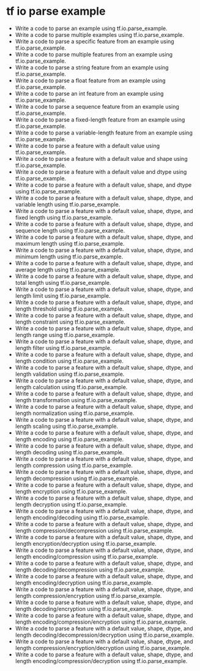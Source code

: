 # tf io parse example

- Write a code to parse an example using tf.io.parse_example.
- Write a code to parse multiple examples using tf.io.parse_example.
- Write a code to parse a specific feature from an example using tf.io.parse_example.
- Write a code to parse multiple features from an example using tf.io.parse_example.
- Write a code to parse a string feature from an example using tf.io.parse_example.
- Write a code to parse a float feature from an example using tf.io.parse_example.
- Write a code to parse an int feature from an example using tf.io.parse_example.
- Write a code to parse a sequence feature from an example using tf.io.parse_example.
- Write a code to parse a fixed-length feature from an example using tf.io.parse_example.
- Write a code to parse a variable-length feature from an example using tf.io.parse_example.
- Write a code to parse a feature with a default value using tf.io.parse_example.
- Write a code to parse a feature with a default value and shape using tf.io.parse_example.
- Write a code to parse a feature with a default value and dtype using tf.io.parse_example.
- Write a code to parse a feature with a default value, shape, and dtype using tf.io.parse_example.
- Write a code to parse a feature with a default value, shape, dtype, and variable length using tf.io.parse_example.
- Write a code to parse a feature with a default value, shape, dtype, and fixed length using tf.io.parse_example.
- Write a code to parse a feature with a default value, shape, dtype, and sequence length using tf.io.parse_example.
- Write a code to parse a feature with a default value, shape, dtype, and maximum length using tf.io.parse_example.
- Write a code to parse a feature with a default value, shape, dtype, and minimum length using tf.io.parse_example.
- Write a code to parse a feature with a default value, shape, dtype, and average length using tf.io.parse_example.
- Write a code to parse a feature with a default value, shape, dtype, and total length using tf.io.parse_example.
- Write a code to parse a feature with a default value, shape, dtype, and length limit using tf.io.parse_example.
- Write a code to parse a feature with a default value, shape, dtype, and length threshold using tf.io.parse_example.
- Write a code to parse a feature with a default value, shape, dtype, and length constraint using tf.io.parse_example.
- Write a code to parse a feature with a default value, shape, dtype, and length range using tf.io.parse_example.
- Write a code to parse a feature with a default value, shape, dtype, and length filter using tf.io.parse_example.
- Write a code to parse a feature with a default value, shape, dtype, and length condition using tf.io.parse_example.
- Write a code to parse a feature with a default value, shape, dtype, and length validation using tf.io.parse_example.
- Write a code to parse a feature with a default value, shape, dtype, and length calculation using tf.io.parse_example.
- Write a code to parse a feature with a default value, shape, dtype, and length transformation using tf.io.parse_example.
- Write a code to parse a feature with a default value, shape, dtype, and length normalization using tf.io.parse_example.
- Write a code to parse a feature with a default value, shape, dtype, and length scaling using tf.io.parse_example.
- Write a code to parse a feature with a default value, shape, dtype, and length encoding using tf.io.parse_example.
- Write a code to parse a feature with a default value, shape, dtype, and length decoding using tf.io.parse_example.
- Write a code to parse a feature with a default value, shape, dtype, and length compression using tf.io.parse_example.
- Write a code to parse a feature with a default value, shape, dtype, and length decompression using tf.io.parse_example.
- Write a code to parse a feature with a default value, shape, dtype, and length encryption using tf.io.parse_example.
- Write a code to parse a feature with a default value, shape, dtype, and length decryption using tf.io.parse_example.
- Write a code to parse a feature with a default value, shape, dtype, and length encoding/decoding using tf.io.parse_example.
- Write a code to parse a feature with a default value, shape, dtype, and length compression/decompression using tf.io.parse_example.
- Write a code to parse a feature with a default value, shape, dtype, and length encryption/decryption using tf.io.parse_example.
- Write a code to parse a feature with a default value, shape, dtype, and length encoding/compression using tf.io.parse_example.
- Write a code to parse a feature with a default value, shape, dtype, and length decoding/decompression using tf.io.parse_example.
- Write a code to parse a feature with a default value, shape, dtype, and length encoding/decryption using tf.io.parse_example.
- Write a code to parse a feature with a default value, shape, dtype, and length compression/encryption using tf.io.parse_example.
- Write a code to parse a feature with a default value, shape, dtype, and length decoding/encryption using tf.io.parse_example.
- Write a code to parse a feature with a default value, shape, dtype, and length encoding/compression/encryption using tf.io.parse_example.
- Write a code to parse a feature with a default value, shape, dtype, and length decoding/decompression/decryption using tf.io.parse_example.
- Write a code to parse a feature with a default value, shape, dtype, and length compression/encryption/decryption using tf.io.parse_example.
- Write a code to parse a feature with a default value, shape, dtype, and length encoding/compression/decryption using tf.io.parse_example.
